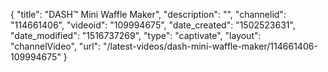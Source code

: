 {
    "title": "DASH&trade; Mini Waffle Maker",
    "description": "",
    "channelid": "114661406",
    "videoid": "109994675",
    "date_created": "1502523631",
    "date_modified": "1516737269",
    "type": "captivate",
    "layout": "channelVideo",
    "url": "\/latest-videos\/dash-mini-waffle-maker\/114661406-109994675"
}
